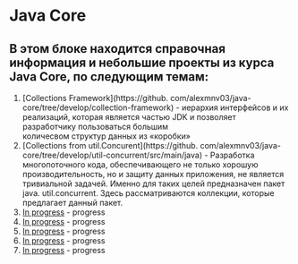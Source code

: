 # Java Core

## В этом блоке находится справочная информация и небольшие проекты из курса Java Core, по следующим темам:

1. [Collections Framework](https://github.
   com/alexmnv03/java-core/tree/develop/collection-framework) - иерархия интерфейсов и их  
   реализаций, которая является частью JDK и позволяет разработчику пользоваться большим  
   количесвом структур данных из «коробки»
2. [Collections from util.Concurent](https://github.
   com/alexmnv03/java-core/tree/develop/util-concurrent/src/main/java) - Разработка 
   многопоточного кода, обеспечивающего не только хорошую производительность, но и защиту данных 
   приложения, не является тривиальной задачей. Именно для таких целей предназначен пакет  java.
   util.concurrent. Здесь рассматриваются коллекции, которые предлагает данный пакет.
3. [In progress](https://github.com/) - progress
4. [In progress](https://github.com//) - progress
5. [In progress](https://github.com) - progress
6. [In progress](https://github.com/) - progress
7. [In progress](https://github.com/alexmnv03/java-core/tree/develop/) - progress


